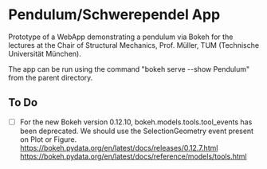 # Pendulum/Schwerependel App

Prototype of a WebApp demonstrating a pendulum via Bokeh for the lectures at the Chair of Structural Mechanics, Prof. Müller, TUM (Technische Universität München).

The app can be run using the command "bokeh serve --show Pendulum" from the parent directory.

## To Do
- [ ] For the new Bokeh version 0.12.10, bokeh.models.tools.tool_events has been deprecated. We should use the SelectionGeometry event present on Plot or Figure.
https://bokeh.pydata.org/en/latest/docs/releases/0.12.7.html
https://bokeh.pydata.org/en/latest/docs/reference/models/tools.html

